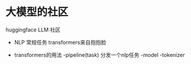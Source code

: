 # 大模型的社区
huggingface LLM 社区
- NLP 常规任务
    transformers来自抱抱脸

- transformers的用法
    -pipeline(task)
        分发一个nlp任务
    -model
    -tokenizer